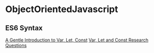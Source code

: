 # ObjectOrientedJavascript

## ES6 Syntax

[A Gentle Introduction to Var, Let, Const](https://dev.to/sarah_chima/var-let-and-const--whats-the-difference-69e)
[Var, Let and Const Research Questions](https://github.com/jniziol/ObjectOrientedJavascript/blob/master/var-let-const-questions.md)
